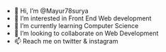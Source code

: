 - 👋 Hi, I’m @Mayur78surya
- 👀 I’m interested in Front End Web development
- 🌱 I’m currently learning Computer Science
- 💞️ I’m looking to collaborate on Web Development
- 📫 Reach me on twitter & instagram

<!---
Mayur78surya/Mayur78surya is a ✨ special ✨ repository because its `README.md` (this file) appears on your GitHub profile.
You can click the Preview link to take a look at your changes.
--->
